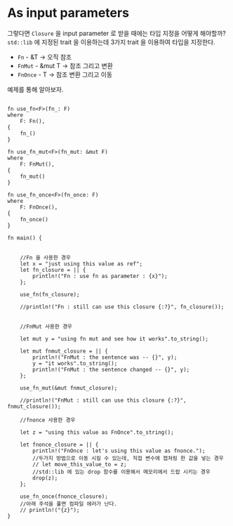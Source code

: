 # As input parameters


그렇다면 `Closure` 을 input parameter 로 받을 때에는 타입 지정을 어떻게 해야할까?
`std::lib` 에 지정된 trait 을 이용하는데 3가지 trait 을 이용하여 타입을 지정한다.

* `Fn` - &T -> 오직 참조
* `FnMut` - &mut T -> 참조 그리고 변환
* `FnOnce` - T -> 참조 변환 그리고 이동


예제를 통해 알아보자.

```rust,editable

fn use_fn<F>(fn_: F)
where
    F: Fn(),
{
    fn_()
}

fn use_fn_mut<F>(fn_mut: &mut F)
where
    F: FnMut(),
{
    fn_mut()
}

fn use_fn_once<F>(fn_once: F)
where
    F: FnOnce(),
{
    fn_once()
}

fn main() {
    

    //Fn 을 사용한 경우
    let x = "just using this value as ref";
    let fn_closure = || {
        println!("Fn : use fn as parameter : {x}");
    };

    use_fn(fn_closure);

    //println!("Fn : still can use this closure {:?}", fn_closure());
    

    //FnMut 사용한 경우

    let mut y = "using fn mut and see how it works".to_string();

    let mut fnmut_closure = || {
        println!("FnMut : the sentence was -- {}", y);
        y = "it works".to_string();
        println!("FnMut : the sentence changed -- {}", y);
    };

    use_fn_mut(&mut fnmut_closure);

    //println!("FnMut : still can use this closure {:?}", fnmut_closure());

    //fnonce 사용한 경우
    
    let z = "using this value as FnOnce".to_string();

    let fnonce_closure = || {
        println!("FnOnce : let's using this value as fnonce.");
        //두가지 방법으로 이동 시킬 수 있는데, 직접 변수에 캡쳐링 한 값을 넣는 경우
        // let move_this_value_to = z;
        //std::lib 에 있는 drop 함수를 이용해서 메모리에서 드랍 시키는 경우
        drop(z);
    };

    use_fn_once(fnonce_closure);
    //아래 주석을 풀면 컴파일 에러가 난다.
    // println!("{z}");
}

```
